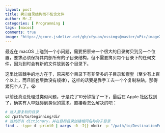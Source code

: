 ```yaml
---
layout: post
title: 拷贝目录结构而不包含文件
author: Mr.Z
categories: [ Programming ]
tags: [macos]
comments: true
image: "https://gcore.jsdelivr.net/gh/xfyuan/ossimgs@master/uPic/image20221124.jpeg"
---
```


最近在 macOS 上碰到一个小问题，需要把原来一个很大的目录拷贝到另一个位置，要求必须保持其内部所有的子目录结构，但不需要拷贝每个目录下的任何文件，因为到时会有新的文件放到各个目录下。

这里比较棘手的地方在于，原来那个目录下有非常多的子目录和嵌套（至少有上百个以上，而且嵌套层数没有规律），这样的话要是靠手工去一个个复制粘贴，那得累死个人了。😭

以前还真没处理过类似问题，于是花了10分钟搜了一下，最后在 Apple 社区找到了，确实有人早就碰到类似的需求。直接看怎么解决的吧：

```sh
# 进入要复制的目录
cd /path/to/beginning/dir
# 查找所有 dictionary，并在目标目录创建相同名称的子目录
find . -type d -print0 | xargs -0 -I{} mkdir -p "/path/to/DestinationFoler/{}"
```

